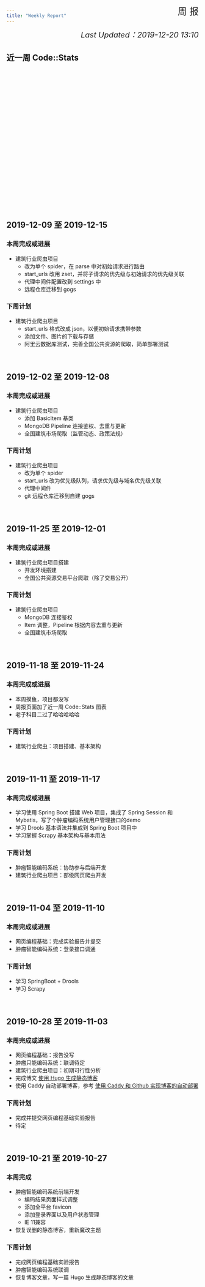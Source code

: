 ```yaml
---
title: "Weekly Report"
---
```


<script type="text/javascript" src="/js/echarts.min.js"></script>

<div style="text-align: right;font-size: 24px;margin-top: -2.8em">
周 报
</div>

<div style="text-align: right;font-size: 20px;margin: 1.5em 0;font-style: italic">
    Last Updated：2019-12-20 13:10
</div>

## 近一周 Code::Stats

<div id="code_stats" style="width: 100%; height: 360px"></div>
<script type="text/javascript" src="/js/myCharts.js"></script>
<script type="text/javascript" src="/js/collapsible.js"></script>

## 2019-12-09 至 2019-12-15
### 本周完成或进展

- 建筑行业爬虫项目
    - 改为单个 spider，在 parse 中对初始请求进行路由
    - start_urls 改用 zset，并将子请求的优先级与初始请求的优先级关联
    - 代理中间件配置改到 settings 中
    - 远程仓库迁移到 gogs

### 下周计划

- 建筑行业爬虫项目
    - start_urls 格式改成 json，以便初始请求携带参数
    - 添加文件、图片的下载与存储
    - 阿里云数据库测试，完善全国公共资源的爬取，简单部署测试

<br>

## 2019-12-02 至 2019-12-08
### 本周完成或进展

- 建筑行业爬虫项目
    - 添加 BasicItem 基类
    - MongoDB Pipeline 连接鉴权、去重与更新
    - 全国建筑市场爬取（监管动态、政策法规）

### 下周计划

- 建筑行业爬虫项目
    - 改为单个 spider
    - start_urls 改为优先级队列，请求优先级与域名优先级关联
    - 代理中间件
    - git 远程仓库迁移到自建 gogs

<br>

## 2019-11-25 至 2019-12-01
### 本周完成或进展

- 建筑行业爬虫项目搭建
    - 开发环境搭建
    - 全国公共资源交易平台爬取（除了交易公开）

### 下周计划

- 建筑行业爬虫项目
    - MongoDB 连接鉴权
    - Item 调整，Pipeline 根据内容去重与更新
    - 全国建筑市场爬取

<br>

## 2019-11-18 至 2019-11-24
### 本周完成或进展

- 本周摸鱼，项目都没写
- 周报页面加了近一周 Code::Stats 图表
- 老子科目二过了哈哈哈哈哈


### 下周计划

- 建筑行业爬虫：项目搭建、基本架构


<br>

## 2019-11-11 至 2019-11-17
### 本周完成或进展

- 学习使用 Spring Boot 搭建 Web 项目，集成了 Spring Session 和 Mybatis，写了个肿瘤编码系统用户管理接口的demo
- 学习 Drools 基本语法并集成到 Spring Boot 项目中
- 学习掌握 Scrapy 基本架构与基本用法

### 下周计划

- 肿瘤智能编码系统：协助参与后端开发
- 建筑行业爬虫项目：部级网页爬虫开发


<br>

## 2019-11-04 至 2019-11-10
### 本周完成或进展

- 网页编程基础：完成实验报告并提交
- 肿瘤智能编码系统：登录接口调通

### 下周计划

- 学习 SpringBoot + Drools
- 学习 Scrapy


<br>

## 2019-10-28 至 2019-11-03
### 本周完成或进展

- 网页编程基础：报告没写
- 肿瘤只能编码系统：联调待定
- 建筑行业爬虫项目：初期可行性分析
- 完成博文 [使用 Hugo 生成静态博客](/2019/myblog-hugo)
- 使用 Caddy 自动部署博客，参考 [使用 Caddy 和 Github 实现博客的自动部署](/2019/caddy-auto-deployment)

### 下周计划

- 完成并提交网页编程基础实验报告
- 待定


<br>

## 2019-10-21 至 2019-10-27
### 本周完成

- 肿瘤智能编码系统前端开发
  - 编码结果页面样式调整
  - 添加全平台 favicon
  - 添加登录界面以及用户状态管理
  - IE 11兼容
- 恢复误删的静态博客，重新魔改主题

### 下周计划

- 完成网页编程基础实验报告
- 肿瘤智能编码系统联调
- 恢复博客文章，写一篇 Hugo 生成静态博客的文章
